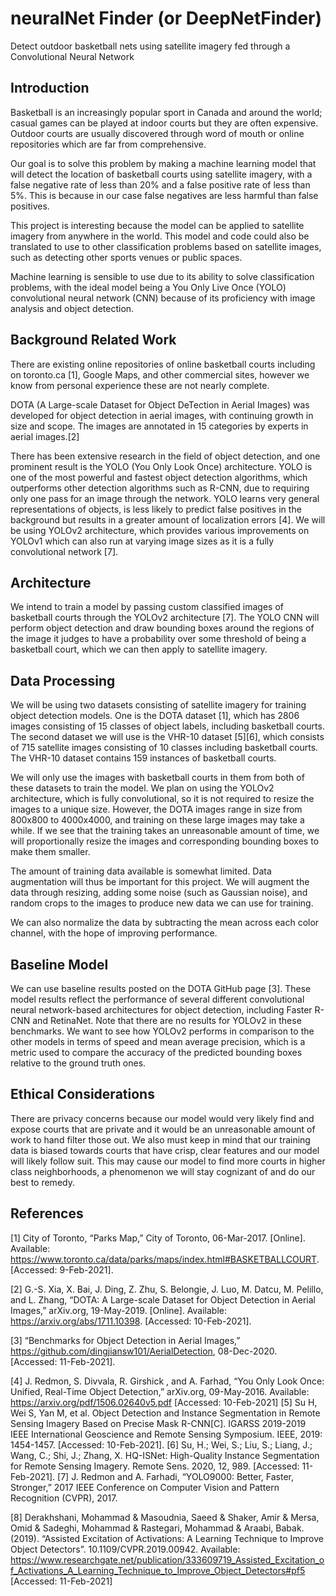 # neuralNet Finder (or DeepNetFinder)
Detect outdoor basketball nets using satellite imagery fed through a Convolutional Neural Network

## Introduction

Basketball is an increasingly popular sport in Canada and around the world; casual games can be played at indoor courts but they are often expensive. Outdoor courts are usually discovered through word of mouth or online repositories which are far from comprehensive.

Our goal is to solve this problem by making a machine learning model that will detect the location of basketball courts using satellite imagery, with a false negative rate of less than 20% and a false positive rate of less than 5%. This is because in our case false negatives are less harmful than false positives.

This project is interesting because the model can be applied to satellite imagery from anywhere in the world. This model and code could also be translated to use to other classification problems based on satellite images, such as detecting other sports venues or public spaces. 

Machine learning is sensible to use due to its ability to solve classification problems, with the ideal model being a You Only Live Once (YOLO) convolutional neural network (CNN) because of its proficiency with image analysis and object detection. 

## Background Related Work

There are existing online repositories of online basketball courts including on toronto.ca [1], Google Maps, and other commercial sites, however we know from personal experience these are not nearly complete.

DOTA (A Large-scale Dataset for Object DeTection in Aerial Images) was developed for object detection in aerial images, with continuing growth in size and scope. The images are annotated in 15 categories by experts in aerial images.[2]

There has been extensive research in the field of object detection, and one prominent result is the YOLO (You Only Look Once) architecture. YOLO is one of the most powerful and fastest object detection algorithms, which outperforms other detection algorithms such as R-CNN, due to requiring only one pass for an image through the network. YOLO learns very general representations of objects, is less likely to predict false positives in the background but results in a greater amount of localization errors [4]. 
We will be using YOLOv2 architecture, which provides various improvements on YOLOv1 which can also run at varying image sizes as it is a fully convolutional network [7].

## Architecture


We intend to train a model by passing custom classified images of basketball courts through the YOLOv2 architecture [7]. The YOLO CNN will perform object detection and draw bounding boxes around the regions of the image it judges to have a probability over some threshold of being a basketball court, which we can then apply to satellite imagery.

## Data Processing

We will be using two datasets consisting of satellite imagery for training object detection models. One is the DOTA dataset [1], which has 2806 images consisting of 15 classes of object labels, including basketball courts. The second dataset we will use is the VHR-10 dataset [5][6], which consists of 715 satellite images consisting of 10 classes including basketball courts. The VHR-10 dataset contains 159 instances of basketball courts.

We will only use the images with basketball courts in them from both of these datasets to train the model. We plan on using the YOLOv2 architecture, which is fully convolutional, so it is not required to resize the images to a unique size. However, the DOTA images range in size from 800x800 to 4000x4000, and training on these large images may take a while. If we see that the training takes an unreasonable amount of time, we will proportionally resize the images and corresponding bounding boxes to make them smaller.

The amount of training data available is somewhat limited. Data augmentation will thus be important for this project. We will augment the data through resizing, adding some noise (such as Gaussian noise), and random crops to the images to produce new data we can use for training. 

We can also normalize the data by subtracting the mean across each color channel, with the hope of improving performance.

## Baseline Model

We can use baseline results posted on the DOTA GitHub page [3]. These model results reflect the performance of several different convolutional neural network-based architectures for object detection, including Faster R-CNN and RetinaNet. Note that there are no results for YOLOv2 in these benchmarks. We want to see how YOLOv2 performs in comparison to the other models in terms of speed and mean average precision, which is a metric used to compare the accuracy of the predicted bounding boxes relative to the ground truth ones.

## Ethical Considerations

There are privacy concerns because our model would very likely find and expose courts that are private and it would be an unreasonable amount of work to hand filter those out. We also must keep in mind that our training data is biased towards courts that have crisp, clear features and our model will likely follow suit. This may cause our model to find more courts in higher class neighborhoods, a phenomenon we will stay cognizant of and do our best to remedy.

## References
[1] City of Toronto, “Parks Map,” City of Toronto, 06-Mar-2017. [Online]. Available: https://www.toronto.ca/data/parks/maps/index.html#BASKETBALLCOURT. [Accessed: 9-Feb-2021].


[2] G.-S. Xia, X. Bai, J. Ding, Z. Zhu, S. Belongie, J. Luo, M. Datcu, M. Pelillo, and L. Zhang, “DOTA: A Large-scale Dataset for Object Detection in Aerial Images,” arXiv.org, 19-May-2019. [Online]. Available: https://arxiv.org/abs/1711.10398. [Accessed: 10-Feb-2021].


[3] “Benchmarks for Object Detection in Aerial Images,” https://github.com/dingjiansw101/AerialDetection, 08-Dec-2020. [Accessed: 11-Feb-2021].

[4]  J. Redmon, S. Divvala, R. Girshick , and A. Farhad, “You Only Look Once: Unified, Real-Time Object Detection,” arXiv.org, 09-May-2016. Available: https://arxiv.org/pdf/1506.02640v5.pdf [Accessed: 10-Feb-2021]
[5] Su H, Wei S, Yan M, et al. Object Detection and Instance Segmentation in Remote Sensing Imagery Based on Precise Mask R-CNN[C]. IGARSS 2019-2019 IEEE International Geoscience and Remote Sensing Symposium. IEEE, 2019: 1454-1457. [Accessed: 10-Feb-2021].
[6] Su, H.; Wei, S.; Liu, S.; Liang, J.; Wang, C.; Shi, J.; Zhang, X. HQ-ISNet: High-Quality Instance Segmentation for Remote Sensing Imagery. Remote Sens. 2020, 12, 989. [Accessed: 11-Feb-2021].
[7] J. Redmon and A. Farhadi, “YOLO9000: Better, Faster, Stronger,” 2017 IEEE Conference on Computer Vision and Pattern Recognition (CVPR), 2017.

[8] Derakhshani, Mohammad & Masoudnia, Saeed & Shaker, Amir & Mersa, Omid & Sadeghi, Mohammad & Rastegari, Mohammad & Araabi, Babak. (2019). “Assisted Excitation of Activations: A Learning Technique to Improve Object Detectors”. 10.1109/CVPR.2019.00942. Available: https://www.researchgate.net/publication/333609719_Assisted_Excitation_of_Activations_A_Learning_Technique_to_Improve_Object_Detectors#pf5 [Accessed: 11-Feb-2021]
